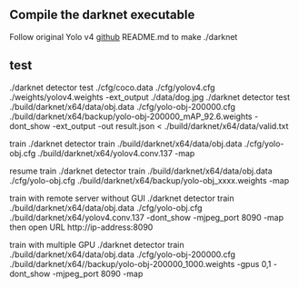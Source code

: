 ## Compile the darknet executable
Follow original Yolo v4 [github](https://github.com/AlexeyAB/darknet.git) README.md to make ./darknet
## test
./darknet detector test ./cfg/coco.data ./cfg/yolov4.cfg ./weights/yolov4.weights -ext_output ./data/dog.jpg
./darknet detector test ./build/darknet/x64/data/obj.data ./cfg/yolo-obj-200000.cfg ./build/darknet/x64/backup/yolo-obj-200000_mAP_92.6.weights -dont_show -ext_output -out result.json < ./build/darknet/x64/data/valid.txt

train
./darknet detector train ./build/darknet/x64/data/obj.data ./cfg/yolo-obj.cfg ./build/darknet/x64/yolov4.conv.137 -map

resume train
./darknet detector train ./build/darknet/x64/data/obj.data ./cfg/yolo-obj.cfg ./build/darknet/x64/backup/yolo-obj_xxxx.weights -map

train with remote server without GUI
./darknet detector train ./build/darknet/x64/data/obj.data ./cfg/yolo-obj.cfg ./build/darknet/x64/yolov4.conv.137 -dont_show -mjpeg_port 8090 -map
then open URL http://ip-address:8090 

train with multiple GPU
./darknet detector train ./build/darknet/x64/data/obj.data ./cfg/yolo-obj-200000.cfg ./build/darknet/x64//backup/yolo-obj-200000_1000.weights -gpus 0,1 -dont_show -mjpeg_port 8090 -map

